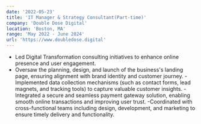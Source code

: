 ```yaml
---
date: '2022-05-23'
title: 'IT Manager & Strategy Consultant(Part-time)'
company: 'Double Dose Digital'
location: 'Boston, MA'
range: 'May 2022 - June 2024'
url: 'https://www.doubledose.digital'
---
```


- Led Digital Transformation consulting initiatives to enhance online presence and user engagement.
- Oversaw the planning, design, and launch of the business's landing page, ensuring alignment with brand identity and customer journey.
-Implemented data collection mechanisms (such as contact forms, lead magnets, and tracking tools) to capture valuable customer insights.
-Integrated a secure and seamless payment gateway solution, enabling smooth online transactions and improving user trust.
-Coordinated with cross-functional teams including design, development, and marketing to ensure timely delivery and functionality.
